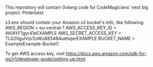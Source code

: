 This repository will contain Golang code for CodeMagicians' next big project: Pinterbest

s3.env should contain your Amazon s3 bucket's info, like following:
AWS_REGION = eu-central-1
AWS_ACCESS_KEY_ID = AKIAYF1gyr41eEXAMPLE
AWS_SECRET_ACCESS_KEY = TLG2ltgulVp/2oWu883484uetsijerEXAMPLE
BUCKET_NAME = ExampleExample-Bucket1

To get AWS access key, visit https://docs.aws.amazon.com/sdk-for-go/v1/developer-guide/setting-up.html
